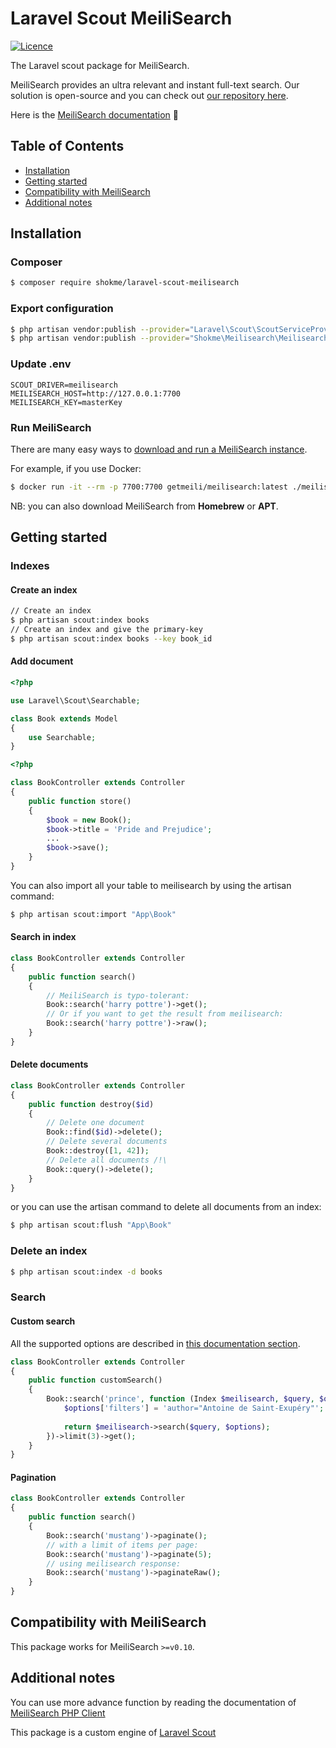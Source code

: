 # Laravel Scout MeiliSearch

[![Licence](https://img.shields.io/badge/licence-MIT-blue.svg)](https://img.shields.io/badge/licence-MIT-blue.svg)

The Laravel scout package for MeiliSearch.

MeiliSearch provides an ultra relevant and instant full-text search. Our solution is open-source and you can check out [our repository here](https://github.com/meilisearch/MeiliSearch).

Here is the [MeiliSearch documentation](https://docs.meilisearch.com/) 📖

## Table of Contents

- [Installation](#installation)
- [Getting started](#getting-started)
- [Compatibility with MeiliSearch](#compatibility-with-meilisearch)
- [Additional notes](#additional-notes)

## Installation

### Composer

```bash
$ composer require shokme/laravel-scout-meilisearch
```

### Export configuration

```bash
$ php artisan vendor:publish --provider="Laravel\Scout\ScoutServiceProvider"
$ php artisan vendor:publish --provider="Shokme\Meilisearch\MeilisearchServiceProvider" --tag="config"
```

### Update .env
```dotenv
SCOUT_DRIVER=meilisearch
MEILISEARCH_HOST=http://127.0.0.1:7700
MEILISEARCH_KEY=masterKey
```

### Run MeiliSearch

There are many easy ways to [download and run a MeiliSearch instance](https://docs.meilisearch.com/guides/advanced_guides/installation.html#download-and-launch).

For example, if you use Docker:
```bash
$ docker run -it --rm -p 7700:7700 getmeili/meilisearch:latest ./meilisearch --master-key=masterKey
```

NB: you can also download MeiliSearch from **Homebrew** or **APT**.

## Getting started

### Indexes

#### Create an index

```bash
// Create an index
$ php artisan scout:index books
// Create an index and give the primary-key
$ php artisan scout:index books --key book_id
```

#### Add document

```php
<?php

use Laravel\Scout\Searchable;

class Book extends Model
{
    use Searchable;
}
```

```php
<?php

class BookController extends Controller
{
    public function store()
    {
        $book = new Book();
        $book->title = 'Pride and Prejudice';
        ...
        $book->save();    
    }
}
```
You can also import all your table to meilisearch by using the artisan command:
```bash
$ php artisan scout:import "App\Book"
```

#### Search in index

```php
class BookController extends Controller
{
    public function search()
    {     
        // MeiliSearch is typo-tolerant:
        Book::search('harry pottre')->get();
        // Or if you want to get the result from meilisearch:
        Book::search('harry pottre')->raw();
    }
}
```

#### Delete documents

```php
class BookController extends Controller
{
    public function destroy($id)
    {   
        // Delete one document
        Book::find($id)->delete();
        // Delete several documents
        Book::destroy([1, 42]);  
        // Delete all documents /!\
        Book::query()->delete();
    }
}
```
or you can use the artisan command to delete all documents from an index:
```bash
$ php artisan scout:flush "App\Book"
```

### Delete an index
```bash
$ php artisan scout:index -d books
```

### Search

#### Custom search

All the supported options are described in [this documentation section](https://docs.meilisearch.com/references/search.html#search-in-an-index).

```php
class BookController extends Controller
{
    public function customSearch()
    {   
        Book::search('prince', function (Index $meilisearch, $query, $options) {
            $options['filters'] = 'author="Antoine de Saint-Exupéry"';
            
            return $meilisearch->search($query, $options);
        })->limit(3)->get();
    }
}
```

#### Pagination

```php
class BookController extends Controller
{
    public function search()
    {   
        Book::search('mustang')->paginate();
        // with a limit of items per page:
        Book::search('mustang')->paginate(5);
        // using meilisearch response:
        Book::search('mustang')->paginateRaw();
    }
}
```

## Compatibility with MeiliSearch

This package works for MeiliSearch `>=v0.10`.

## Additional notes
You can use more advance function by reading the documentation of [MeiliSearch PHP Client](https://github.com/meilisearch/meilisearch-php)

This package is a custom engine of [Laravel Scout](https://laravel.com/docs/master/scout)
